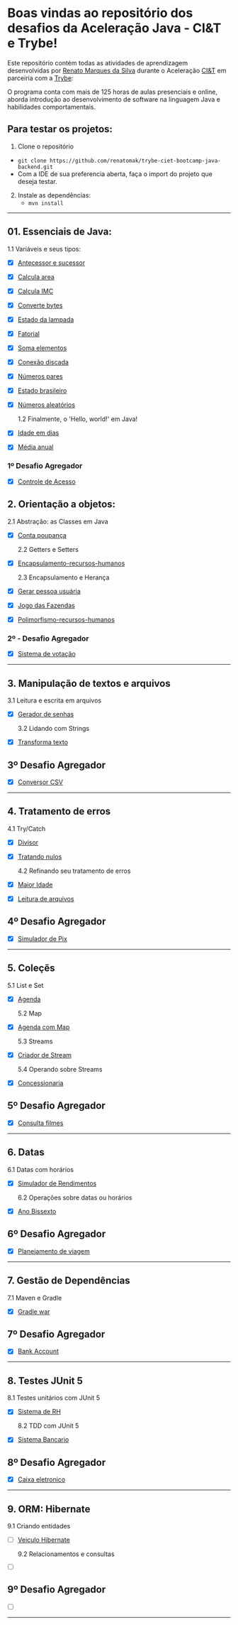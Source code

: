 # Boas vindas ao repositório dos desafios da Aceleração Java - CI&T e Trybe!

Este repositório contém todas as atividades de aprendizagem desenvolvidas por [Renato Marques da Silva](https://github.com/renatomak) durante o Aceleração [CI&T](https://ciandt.com/br/) em parceiria com a [Trybe](https://www.betrybe.com/):

O programa conta com mais de 125 horas de aulas presenciais e online, aborda introdução ao desenvolvimento de software na linguagem Java e habilidades comportamentais.

## Para testar os projetos:

1. Clone o repositório

- `git clone https://github.com/renatomak/trybe-ciet-bootcamp-java-backend.git`
- Com a IDE de sua preferencia aberta, faça o import do projeto que deseja testar.

2. Instale as dependências:
   - `mvn install`

---

## 01. Essenciais de Java:

1.1 Variáveis e seus tipos:

- [x] [Antecessor e sucessor](https://github.com/renatomak/trybe-ciet-bootcamp-java-backend/tree/main/semana-01-essenciais_de_java/01-variaveis_e_seus_tipos/acc-java-02-exercises-antecessor-sucessor)
- [x] [Calcula area](https://github.com/renatomak/trybe-ciet-bootcamp-java-backend/tree/main/semana-01-essenciais_de_java/01-variaveis_e_seus_tipos/acc-java-02-exercises-calcula-area)
- [x] [Calcula IMC](https://github.com/renatomak/trybe-ciet-bootcamp-java-backend/tree/main/semana-01-essenciais_de_java/01-variaveis_e_seus_tipos/acc-java-02-exercises-calcula-imc)
- [x] [Converte bytes](https://github.com/renatomak/trybe-ciet-bootcamp-java-backend/tree/main/semana-01-essenciais_de_java/01-variaveis_e_seus_tipos/acc-java-02-exercises-converte-bytes)
- [x] [Estado da lampada](https://github.com/renatomak/trybe-ciet-bootcamp-java-backend/tree/main/semana-01-essenciais_de_java/01-variaveis_e_seus_tipos/acc-java-02-exercises-estado-lampada)
- [x] [Fatorial](https://github.com/renatomak/trybe-ciet-bootcamp-java-backend/tree/main/semana-01-essenciais_de_java/01-variaveis_e_seus_tipos/acc-java-02-exercises-fatorial)
- [x] [Soma elementos](https://github.com/renatomak/trybe-ciet-bootcamp-java-backend/tree/main/semana-01-essenciais_de_java/01-variaveis_e_seus_tipos/acc-java-02-exercises-soma-elementos)
- [x] [Conexão discada](https://github.com/renatomak/trybe-ciet-bootcamp-java-backend/tree/main/semana-01-essenciais_de_java/02-estruturas_condicionais_e_de_repeticao/acc-java-02-exercises-do-while-conexao-discada)
- [x] [Números pares](https://github.com/renatomak/trybe-ciet-bootcamp-java-backend/tree/main/semana-01-essenciais_de_java/02-estruturas_condicionais_e_de_repeticao/acc-java-02-exercises-for-numeros-pares)
- [x] [Estado brasileiro](https://github.com/renatomak/trybe-ciet-bootcamp-java-backend/tree/main/semana-01-essenciais_de_java/02-estruturas_condicionais_e_de_repeticao/acc-java-02-exercises-if-else-desafio-estado-brasileiro)
- [x] [Números aleatórios](https://github.com/renatomak/trybe-ciet-bootcamp-java-backend/tree/main/semana-01-essenciais_de_java/02-estruturas_condicionais_e_de_repeticao/acc-java-02-exercises-while-desafio-numeros-aleatorios)

  1.2 Finalmente, o 'Hello, world!' em Java!

- [x] [Idade em dias](https://github.com/renatomak/trybe-ciet-bootcamp-java-backend/tree/main/semana-01-essenciais_de_java/03-finalmente_o_hello_world_em_java/acc-java-02-exercises-idade-em-dias)
- [x] [Média anual](https://github.com/renatomak/trybe-ciet-bootcamp-java-backend/tree/main/semana-01-essenciais_de_java/03-finalmente_o_hello_world_em_java/acc-java-02-exercises-media-anual)

### 1º Desafio Agregador

- [x] [Controle de Acesso](https://github.com/renatomak/trybe-ciet-bootcamp-java-backend/tree/main/semana-01-essenciais_de_java/desafio-agregador)

## 2. Orientação a objetos:

2.1 Abstração: as Classes em Java

- [x] [Conta poupança](https://github.com/renatomak/trybe-ciet-bootcamp-java-backend/tree/main/semana-02-orientacao_a_objetos/acc-java-02-exercises-conta-poupanca)

  2.2 Getters e Setters

- [x] [Encapsulamento-recursos-humanos](https://github.com/renatomak/trybe-ciet-bootcamp-java-backend/tree/main/semana-02-orientacao_a_objetos/acc-java-02-exercises-encapsulamento-recursos-humanos)

  2.3 Encapsulamento e Herança

- [x] [Gerar pessoa usuária](https://github.com/renatomak/trybe-ciet-bootcamp-java-backend/tree/main/semana-02-orientacao_a_objetos/acc-java-02-exercises-gerar-pessoa-usuaria)
- [x] [Jogo das Fazendas](https://github.com/renatomak/trybe-ciet-bootcamp-java-backend/tree/main/semana-02-orientacao_a_objetos/acc-java-02-exercises-jogo-das-fazendas)
- [x] [Polimorfismo-recursos-humanos](https://github.com/renatomak/trybe-ciet-bootcamp-java-backend/tree/main/semana-02-orientacao_a_objetos/acc-java-02-exercises-polimorfismo-recursos-humanos)

### 2º - Desafio Agregador

- [x] [Sistema de votação](https://github.com/renatomak/trybe-ciet-bootcamp-java-backend/tree/main/semana-02-orientacao_a_objetos/desafio-agregador/acc-java-02-exercises-sistema-de-votacao)

---

## 3. Manipulação de textos e arquivos

3.1 Leitura e escrita em arquivos

- [x] [Gerador de senhas](https://github.com/renatomak/aceleracao-java-trybe-ciandt/tree/main/semana-03-manituplacao_de_textos_e_arquivos/acc-java-02-exercises-gerador-senhas)

  3.2 Lidando com Strings

- [x] [Transforma texto](https://github.com/renatomak/aceleracao-java-trybe-ciandt/tree/main/semana-03-manituplacao_de_textos_e_arquivos/acc-java-02-exercises-transforma-texto)

## 3º Desafio Agregador

- [x] [Conversor CSV](https://github.com/renatomak/aceleracao-java-trybe-ciandt/tree/main/semana-03-manituplacao_de_textos_e_arquivos/desafio-agregador/acc-java-02-exercises-conversor-csv)

---

## 4. Tratamento de erros

4.1 Try/Catch

- [x] [Divisor](https://github.com/renatomak/aceleracao-java-trybe-ciandt/tree/main/04-tratamento_de_erros/acc-java-02-exercises-divisor)
- [x] [Tratando nulos](https://github.com/renatomak/aceleracao-java-trybe-ciandt/tree/main/04-tratamento_de_erros/acc-java-02-exercises-tratando-nulos)

  4.2 Refinando seu tratamento de erros

- [x] [Maior Idade](https://github.com/renatomak/aceleracao-java-trybe-ciandt/tree/main/04-tratamento_de_erros/acc-java-02-exercises-excecao-maior-idade)
- [x] [Leitura de arquivos](https://github.com/renatomak/aceleracao-java-trybe-ciandt/tree/main/04-tratamento_de_erros/acc-java-02-exercises-excecao-leitura-arquivos)

## 4º Desafio Agregador

- [x] [Simulador de Pix](https://github.com/renatomak/aceleracao-java-trybe-ciandt/tree/main/04-tratamento_de_erros/acc-java-02-exercises-simulador-de-pix)

---

## 5. Coleçẽs

5.1 List e Set

- [x] [Agenda](https://github.com/renatomak/aceleracao-java-trybe-ciandt/tree/main/05-cole%C3%A7%C3%B5es/acc-java-02-exercises-agenda)

  5.2 Map

- [x] [Agenda com Map](https://github.com/renatomak/aceleracao-java-trybe-ciandt/tree/main/05-cole%C3%A7%C3%B5es/acc-java-02-exercises-agenda-com-map)

  5.3 Streams

- [x] [Criador de Stream](https://github.com/renatomak/aceleracao-java-trybe-ciandt/tree/main/05-cole%C3%A7%C3%B5es/acc-java-02-exercises-criador-stream)

  5.4 Operando sobre Streams

- [x] [Concessionaria](https://github.com/renatomak/aceleracao-java-trybe-ciandt/tree/main/05-cole%C3%A7%C3%B5es/acc-java-02-exercises-concessionaria)

## 5º Desafio Agregador

- [x] [Consulta filmes](https://github.com/renatomak/aceleracao-java-trybe-ciandt/tree/main/05-cole%C3%A7%C3%B5es/desafio-agregador)

---

## 6. Datas

6.1 Datas com horários

- [x] [Simulador de Rendimentos](https://github.com/renatomak/aceleracao-java-trybe-ciandt/tree/main/06-datas/acc-java-02-exercises-simulador-rendimento)

  6.2 Operações sobre datas ou horários

- [x] [Ano Bissexto](https://github.com/renatomak/aceleracao-java-trybe-ciandt/tree/main/06-datas/acc-java-02-exercises-ano-bissexto)

## 6º Desafio Agregador

- [x] [Planejamento de viagem](https://github.com/renatomak/aceleracao-java-trybe-ciandt/tree/main/06-datas/desafio-agregador/acc-java-02-exercises-planejamento-de-viagem)

---

## 7. Gestão de Dependências

7.1 Maven e Gradle

- [x] [Gradle war](https://github.com/renatomak/aceleracao-java-trybe-ciandt/tree/main/07-gerenciador_de_dependencias/acc-java-02-exercises-gradle-war)

## 7º Desafio Agregador

- [x] [Bank Account](https://github.com/renatomak/aceleracao-java-trybe-ciandt/tree/main/07-gerenciador_de_dependencias/acc-java-02-exercises-bank-account)

---

## 8. Testes JUnit 5

  8.1 Testes unitários com JUnit 5

- [X] [Sistema de RH](https://github.com/renatomak/aceleracao-java-trybe-ciandt/tree/main/08-testes_junit5/acc-java-02-exercises-sistema-rh)

  8.2 TDD com JUnit 5

- [X] [Sistema Bancario](https://github.com/renatomak/aceleracao-java-trybe-ciandt/tree/main/08-testes_junit5/acc-java-02-exercises-sistema-bancario)

## 8º Desafio Agregador

- [X] [Caixa eletronico](https://github.com/renatomak/aceleracao-java-trybe-ciandt/tree/main/08-testes_junit5/desafio_agregador/acc-java-02-exercises-caixa-eletronico)

---

## 9. ORM: Hibernate

9.1 Criando entidades

- [ ] [Veiculo Hibernate]()

  9.2 Relacionamentos e consultas

- [ ] []()

## 9º Desafio Agregador

- [ ] []()

---

